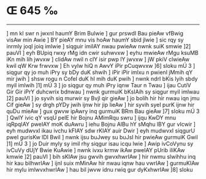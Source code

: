 # Œ 645 ‰
---
] mn kI swr n jwxnI haumY Brim Bulwie ] gur prswdI Bau pieAw
vfBwig visAw min Awie ] BY pieAY mnu vis hoAw haumY sbid jlwie ]
sic rqy sy inrmly joqI joiq imlwie ] siqguir imilAY nwau pwieAw nwnk
suiK smwie ]2] pauVI ] eyh BUpiq rwxy rMg idn cwir suhwvxw ] eyhu
mwieAw rMgu ksuMB iKn mih lih jwvxw ] clidAw nwil n clY isir pwp
lY jwvxw ] jW pkiV clwieAw kwil qW Krw frwvxw ] Eh vylw hiQ n
AwvY iPir pCuqwvxw ]6] sloku mÚ 3 ] siqgur qy jo muh iPry sy bDy duK
shwih ] iPir iPir imlxu n pwienI jMmih qY mir jwih ] shsw rogu n
CofeI duK hI mih duK pwih ] nwnk ndrI bKis lyih sbdy myil imlwih
]1] mÚ 3 ] jo siqgur qy muh iPry iqnw Taur n Twau ] ijau CutiV Gir
Gir iPrY duhcwrix bdnwau ] nwnk gurmuiK bKsIAih sy siqgur myil
imlwau ]2] pauVI ] jo syvih siq murwir sy Bvjl qir gieAw ] jo
bolih hir hir nwau iqn jmu Cif gieAw ] sy drgh pYDy jwih ijnw hir
jip lieAw ] hir syvih syeI purK ijnw hir quDu mieAw ] gux gwvw
ipAwry inq gurmuiK BRm Bau gieAw ]7] sloku mÚ 3 ] QwlY ivic qY vsqU
peIE hir Bojnu AMimRqu swru ] ijqu KwDY mnu iqRpqIAY pweIAY moK duAwru ]
iehu Bojnu AlBu hY sMqhu lBY gur vIcwir ] eyh mudwvxI ikau ivchu kFIAY
sdw rKIAY auir Dwir ] eyh mudwvxI siqgurU pweI gurisKw lDI Bwil ]
nwnk ijsu buJwey su buJsI hir pwieAw gurmuiK Gwil ]1] mÚ 3 ] jo Duir
myly sy imil rhy siqgur isau icqu lwie ] Awip ivCoVynu sy ivCuVy dUjY Bwie
KuAwie ] nwnk ivxu krmw ikAw pweIAY pUrib iliKAw kmwie ]2] pauVI
] bih sKIAw jsu gwvih gwvxhwrIAw ] hir nwmu slwihhu inq hir kau
bilhwrIAw ] ijnI suix mMinAw hir nwau iqnw hau vwrIAw ] gurmuKIAw
hir mylu imlwvxhwrIAw ] hau bil jwvw idnu rwiq gur dyKxhwrIAw ]8]
sloku
####
